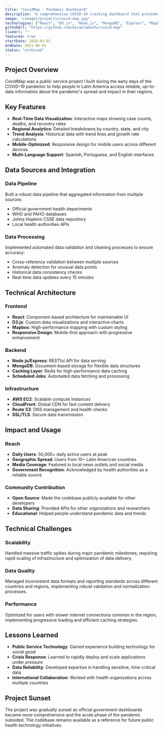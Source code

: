 ```yaml
---
title: "CovidMap - Pandemic Dashboard"
description: "A comprehensive COVID-19 tracking dashboard that provided real-time data visualization and analytics, serving thousands of users across Latin America during the pandemic."
image: "/images/projects/covid-map.jpg"
technologies: ["React", "D3.js", "Node.js", "MongoDB", "Express", "Mapbox", "Chart.js", "AWS"]
githubUrl: "https://github.com/misaelabanto/covid-map"
liveUrl: ""
featured: true
startDate: 2020-03-01
endDate: 2021-06-01
status: "archived"
---
```


## Project Overview

CovidMap was a public service project I built during the early days of the COVID-19 pandemic to help people in Latin America access reliable, up-to-date information about the pandemic's spread and impact in their regions.

## Key Features

- **Real-Time Data Visualization**: Interactive maps showing case counts, deaths, and recovery rates
- **Regional Analytics**: Detailed breakdowns by country, state, and city
- **Trend Analysis**: Historical data with trend lines and growth rate calculations
- **Mobile-Optimized**: Responsive design for mobile users across different devices
- **Multi-Language Support**: Spanish, Portuguese, and English interfaces

## Data Sources and Integration

### Data Pipeline
Built a robust data pipeline that aggregated information from multiple sources:
- Official government health departments
- WHO and PAHO databases
- Johns Hopkins CSSE data repository
- Local health authorities APIs

### Data Processing
Implemented automated data validation and cleaning processes to ensure accuracy:
- Cross-reference validation between multiple sources
- Anomaly detection for unusual data points
- Historical data consistency checks
- Real-time data updates every 15 minutes

## Technical Architecture

### Frontend
- **React**: Component-based architecture for maintainable UI
- **D3.js**: Custom data visualizations and interactive charts
- **Mapbox**: High-performance mapping with custom styling
- **Responsive Design**: Mobile-first approach with progressive enhancement

### Backend
- **Node.js/Express**: RESTful API for data serving
- **MongoDB**: Document-based storage for flexible data structures
- **Caching Layer**: Redis for high-performance data caching
- **Scheduled Jobs**: Automated data fetching and processing

### Infrastructure
- **AWS EC2**: Scalable compute instances
- **CloudFront**: Global CDN for fast content delivery
- **Route 53**: DNS management and health checks
- **SSL/TLS**: Secure data transmission

## Impact and Usage

### Reach
- **Daily Users**: 50,000+ daily active users at peak
- **Geographic Spread**: Users from 15+ Latin American countries
- **Media Coverage**: Featured in local news outlets and social media
- **Government Recognition**: Acknowledged by health authorities as a reliable source

### Community Contribution
- **Open Source**: Made the codebase publicly available for other developers
- **Data Sharing**: Provided APIs for other organizations and researchers
- **Educational**: Helped people understand pandemic data and trends

## Technical Challenges

### Scalability
Handled massive traffic spikes during major pandemic milestones, requiring rapid scaling of infrastructure and optimization of data delivery.

### Data Quality
Managed inconsistent data formats and reporting standards across different countries and regions, implementing robust validation and normalization processes.

### Performance
Optimized for users with slower internet connections common in the region, implementing progressive loading and efficient caching strategies.

## Lessons Learned

- **Public Service Technology**: Gained experience building technology for social good
- **Crisis Response**: Learned to rapidly deploy and scale applications under pressure
- **Data Reliability**: Developed expertise in handling sensitive, time-critical data
- **International Collaboration**: Worked with health organizations across multiple countries

## Project Sunset

The project was gradually sunset as official government dashboards became more comprehensive and the acute phase of the pandemic subsided. The codebase remains available as a reference for future public health technology initiatives.